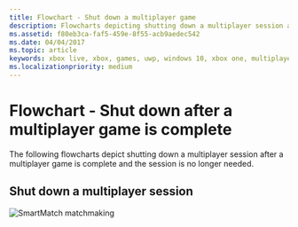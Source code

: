 ```yaml
---
title: Flowchart - Shut down a multiplayer game
description: Flowcharts depicting shutting down a multiplayer session after a multiplayer game is complete and the session is no longer needed.
ms.assetid: f80eb3ca-faf5-459e-8f55-acb9aedec542
ms.date: 04/04/2017
ms.topic: article
keywords: xbox live, xbox, games, uwp, windows 10, xbox one, multiplayer manager, flowchart
ms.localizationpriority: medium
---
```

# Flowchart - Shut down after a multiplayer game is complete

The following flowcharts depict shutting down a multiplayer session after a multiplayer game is complete and the session is no longer needed.

## Shut down a multiplayer session

![SmartMatch matchmaking](../../../images/multiplayer/mpm-shut-down.png)
